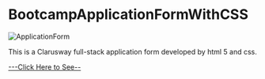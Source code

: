 # BootcampApplicationFormWithCSS

![ApplicationForm](https://user-images.githubusercontent.com/53233822/209430163-024574ba-531e-4efe-8070-95230cf3a373.PNG)

This is a Clarusway full-stack application form developed by html 5 and css.

<a href="https://bskasan.github.io/BootcampApplicationFormWithCSS/"> ---Click Here to See--</a>
